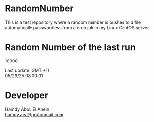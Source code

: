 # RandomNumber    
This is a test repository where a random number is pushed to a file automatically passwordless from a cron job in my Linux CentOS server    
# Random Number of the last run   
16300
      
Last update (GMT +1)    
05/29/25 08:00:01
# Developer    
Hamdy Abou El Anein   
hamdy.aea@protonmail.com
